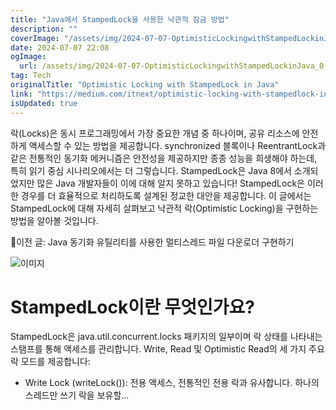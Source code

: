 ```yaml
---
title: "Java에서 StampedLock을 사용한 낙관적 잠금 방법"
description: ""
coverImage: "/assets/img/2024-07-07-OptimisticLockingwithStampedLockinJava_0.png"
date: 2024-07-07 22:08
ogImage:
  url: /assets/img/2024-07-07-OptimisticLockingwithStampedLockinJava_0.png
tag: Tech
originalTitle: "Optimistic Locking with StampedLock in Java"
link: "https://medium.com/itnext/optimistic-locking-with-stampedlock-in-java-f2e4d5ba35cd"
isUpdated: true
---
```


락(Locks)은 동시 프로그래밍에서 가장 중요한 개념 중 하나이며, 공유 리소스에 안전하게 액세스할 수 있는 방법을 제공합니다. synchronized 블록이나 ReentrantLock과 같은 전통적인 동기화 메커니즘은 안전성을 제공하지만 종종 성능을 희생해야 하는데, 특히 읽기 중심 시나리오에서는 더 그렇습니다. StampedLock은 Java 8에서 소개되었지만 많은 Java 개발자들이 이에 대해 알지 못하고 있습니다! StampedLock은 이러한 경우를 더 효율적으로 처리하도록 설계된 정교한 대안을 제공합니다. 이 글에서는 StampedLock에 대해 자세히 살펴보고 낙관적 락(Optimistic Locking)을 구현하는 방법을 알아볼 것입니다.

🧵이전 글: Java 동기화 유틸리티를 사용한 멀티스레드 파일 다운로더 구현하기

![이미지](/assets/img/2024-07-07-OptimisticLockingwithStampedLockinJava_0.png)

# StampedLock이란 무엇인가요?

<!-- seedividend - 사각형 -->

<ins class="adsbygoogle"
     style="display:block"
     data-ad-client="ca-pub-4877378276818686"
     data-ad-slot="1898504329"
     data-ad-format="auto"
     data-full-width-responsive="true"></ins>

<script>
     (adsbygoogle = window.adsbygoogle || []).push({});
</script>

StampedLock은 java.util.concurrent.locks 패키지의 일부이며 락 상태를 나타내는 스탬프를 통해 액세스를 관리합니다. Write, Read 및 Optimistic Read의 세 가지 주요 락 모드를 제공합니다:

- Write Lock (writeLock()): 전용 액세스, 전통적인 전용 락과 유사합니다. 하나의 스레드만 쓰기 락을 보유할...
